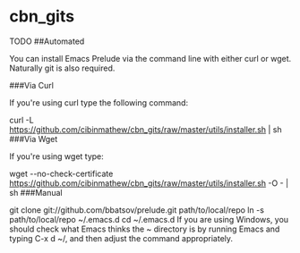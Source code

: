 # cbn_gits

TODO
##Automated

You can install Emacs Prelude via the command line with either curl or wget. Naturally git is also required.

###Via Curl

If you're using curl type the following command:

curl -L https://github.com/cibinmathew/cbn_gits/raw/master/utils/installer.sh | sh
###Via Wget

If you're using wget type:

wget --no-check-certificate https://github.com/cibinmathew/cbn_gits/raw/master/utils/installer.sh -O - | sh
###Manual

git clone git://github.com/bbatsov/prelude.git path/to/local/repo
ln -s path/to/local/repo ~/.emacs.d
cd ~/.emacs.d
If you are using Windows, you should check what Emacs thinks the ~ directory is by running Emacs and typing C-x d ~/<RET>, and then adjust the command appropriately.
